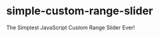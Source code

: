 simple-custom-range-slider
==========================

The Simplest JavaScript Custom Range Slider Ever!
